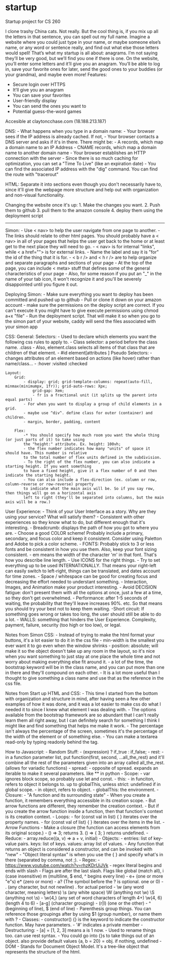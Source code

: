 # startup
Startup project for CS 260

I clone trashy China cats.
Not really. But the cool thing is, if you mix up all the letters in that sentence, you can spell out my full name.  Imagine a website where you could just type in your name, or maybe someone else’s name, or any word or sentence really, and find out what else those letters would spell! That’s what my startup is all about: anagrams. I’m not saying they’ll be very good, but we’ll find you one if there is one. On the website, you’ll enter some letters and it’ll give you an anagram. You’ll be able to log in, save your favorite ones for later, send the good ones to your buddies (or your grandma), and maybe even more!
Features:
-	Secure login over HTTPS
-	It’ll give you an anagram
-	You can save your favorites
-	User-friendly display
-	You can send the ones you want to
-	Potential guess-the-word games

Accesible at claytoncchase.com (18.188.213.187)

DNS:
    - What happens when you type in a domain name:
        - Your browser sees if the IP address is already cached. If not,
        - Your browser contacts a DNS server and asks if it's in there. There might be:
            - A records, which map a domain name to an IP Address
            - CNAME records, which map a domain name to another domain name
        - Your browser establishes an HTTP connection with the server
    - Since there is so much caching for optimization, you can set a "Time To Live" (like an expiration date)
    - You can find the associated IP address with the "dig" command. You can find the route with "tracerout"


HTML:
    Separate it into sections even though you don't necessarily have to, since it'll give the webpage more structure and help out with organization and non-visual functionality.

Changing the website once it's up:
    1. Make the changes you want.
    2. Push them to github
    3. pull them to the amazon console
    4. deploy them using the deployment script
<hr />

Simon:
    - Use < nav> to help the user navigate from one page to another.
    - The links should relate to other html pages. You should probably have a < nav> in
    all of your pages that helps the user get back to the home or at least get to
    the next place they will need to go.
    - < nav> is for internal "links", while < a href=""> is for external links.
    - Name the label and say it is "for" the id of the thing that it is for.
    - < b r /> and < h r /> are to help organize and separate paragraphs and sections of your page
    - At the top of the page, you can include < meta> stuff that defines some of the general
    characteristics of your page
    - Also, for some reason if you put an "_" in the name of your tab icon, it won't recognize it
    and you'll be severely disappointed until you figure it out.

Deploying Simon:
    - Make sure everything you want to deploy has been committed and pushed up to github
    - Pull or clone it down on your amazon account
    - make sure the permissions on the deploy script are correct. If you can't execute it
    you might have to give execute permissions using chmod a+x "file"
    - Run the deployment script. That will make it so when you go to the simon part of your
    website, caddy will send the files associated with your simon app

CSS:
    General:
        Selectors:
            - Used to declare which elements you want the following css rules to apply to.
            - Class selector: a period before the class name. .class
            - Also, element.class selects all items of that class that are children of that element.
            - #id   element[attributes ]
                Pseudo Selectors:
                    - changes attributes of an element based on actions (like hover) rather than name/class...
                    - :hover    :visited    :checked

    Layout:
        Grid:
            - display: grid; grid-template-columns: repeat(auto-fill, minmax(minimumpx, 1fr)); grid-auto-rows: Xpx;
                grid-gap: Xem;
                - fr is a fractional unit (it splits up the parent into equal parts)
            - For when you want to display a group of child elements in a grid.
            - maybe use ^div^. define class for outer (container) and children.
            - margin, border, padding, content

        Flex:
            -* You should specify how much room you want the whole thing (or just parts of it) to take using
            the "height:" attribute. Ex. height: 100vh;
            - the flex number indicates how many "units" of space it should have. This number is relative
            to the total number of flex units defined in the subdivision.
            - To the right of the flex number, you can also indicate a starting height. If you want something
            to have a fixed height, give it a flex number of 0 and then indicate the starting height.
            - You can also include a flex-direction (ex. column or row, column-reverse or row-reverse) property
            to indicate what the main axis will be. So if you say row, then things will go on a horizontal axis
            left to right (they'll be separated into columns, but the main axis will be a row.)

User Experience:
    - Think of your User Interface as a story. Why are they using your service? What will satisfy them?
    - Consistent with other experiences so they know what to do, but different enough that it's interesting.
    - Breadcrumb: displays the path of how you got to where you are.
    - Choose a good COLOR scheme! Probably include a primary, secondary, and focus color and keep it
    consistent. Consider using Paletton and Adobe to pick a color scheme.
    - FONTS: Probably stick to 3 or less fonts and be consistent in how you use them. Also, keep your font
    sizing consistent.
        - em means the width of the character 'm' in that font. That's how you describe line length.
    - Use ICONS for the right things.
    - Try to set everything up to be used INTERNATIONALLY. That means your right-left can easily switch
    to left-right, things can be translated, and dates account for time zones.
    - Space / whitespace can be good for creating focus and decreasing the effort needed to understant
    something.
    - Interaction, Images, and Animation make your product interesting.
    - Avoid DECISION fatigue: don't present them with all the options at once, just a few at a time, so
    they don't get overwhelmed.
    - Performance: after 1-5 seconds of waiting, the probability that they'll leave increases 90%. etc.
    So that means you should try your best not to keep them waiting.
        -Short circuit: If something goes wrong or takes too long, the user should still be able to do a lot.
    - WALLS: something that hinders the User Experience.  Complexity, payment, failure, security (too high or
    too low), or legal.

Notes from Simon CSS:
    - Instead of trying to make the html format your buttons, it's a lot easier to do it in the css file
    - min-width is the smallest you ever want it to go even when the window shrinks
    - position: absolute; will make it so the object doesn't take up any room in the layout, so it's nice
    when you want something to just stay at one place the whole time and not worry about making everything
    else fit around it.
    - a lot of the time, the bootstrap keyword will be in the class name, and you can put more than one in
    there and they'll compound on each other.
    - It is a lot more useful than I thought to give something a class name and use that as the reference in
    the css file.

Notes from Start up HTML and CSS:
    - This time I started from the bottom with organization and structure in mind, after having seen a few other
    examples of how it was done, and it was a lot easier to make css do what I needed it to since I knew what
    element I was dealing with.
    - The options available from the bootstrap framework are so abundant that I can't really learn them all right
    away, but I can definitely search for something I think I might like and find something that helps me make
    it work.
    - The percentage isn't always the percentage of the screen, sometimes it's the percentage of the width of the
    element or of something else.
    - You can make a textarea read-only by typing readonly behind the tag.
    
How to Javascript:
    - Random Stuff:
        - (expression) ? if_true : if_false;
        - rest:
            - in a function parameter list, put function(first, second, ...all_the_rest) and it'll combine all the rest of
            the parameters given into an array called all_the_rest. (allows for variadic functions)
        - spread:
            - opposite of spread. expands an iterable to make it several parameters. like ** in python
    - Scope:
        - var ignores block scope, so probably use let and const.
        - this:
            - in funciton, refers to object it belongs to. up to globalThis, unless strict: undefined if in global scope.
            - in object, refers to object.
            - globalThis: the environment.
        - Closure:
            - "A function and its surrounding state"
            - When you create a function, it remembers everything accessible in its creation scope.
            - But arrow functions are different, they remember the creation context.
            - But if you create the arrow function inside a function, then that function's context is its creation context.
    - Loops:
        - for (const val in list) { }   iterates over the property names.
        - for (const val of list) { }   iterates over the items in the list. 
    - Arrow Functions
        - Make a closure (the function can access elements from its original scope.)
        - () => 3; returns 3. () => { 3; } returns undefined.
    - Reduce:
        - array.reduce((a, v) => a + v, initial)
    - Objects:
        - entries: list of key-value pairs. keys: list of keys. values: array list of values.
        - Any function that returns an object is considered a constructor, and can be invoked with "new"
        - "Object literal syntax" is when you use the { } and specify what's in there (separated by comma,
        not ;).
    - Regex:
        - https://www.youtube.com/watch?v=rhzKDrUiJVk
        - regex literal begins and ends with slash
        - Flags are after the last slash. Flags like global (match all), i (case insensitive) m (multiline, $ end, ^ begins every line)
        - e+ (one or more "e"s) e* (zero or more)
        - a? (The symbol before the ? is optional. one or 0)
        - . (any character, but not newline) \. for actual period
        - \w (any word character, meaning letters) \s (any white space) \W (anything not \w) \S (anything not \s)
        - \w{4,} (any set of word characters of length 4+) \w{4, 6} (length 4 to 6)
        - [a-g] (character grouping)
        - (r|l) (one or the other)
        - ^ (beginning of line), $ (end of line)
        - Parenthesis group things. You can reference those groupings after by using $1 (group number), or name them with ?<name>
    - Classes:
        - constructor() {} is the keyword to indicate the constructor function. May have parameters.
        - '#' indicates a private member
    - Destructuring:
        - [a] = [1, 2, 3] means a is 1 now.
        - Used to rename things too. can use rest syntax.
        - You could go into {}s to take things out of an object. also provide default values {a, b = 20} = obj. if nothing, undefined 
    - DOM
        - Stands for Document Object Model. It's a tree-like object that represents the structure of the html.



